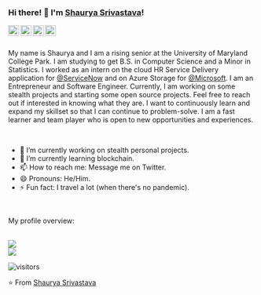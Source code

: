 ### Hi there! 👋 I'm [Shaurya Srivastava](https://shauryas.github.io)!

<a href="https://www.linkedin.com/in/shauryas481/">
  <img align="left" alt="Shaurya's LinkedIn" width="22px" src="https://cdn.jsdelivr.net/npm/simple-icons@v3/icons/linkedin.svg" />
</a>
<a href="mailto:shauryas@umd.edu">
  <img align="left" alt="Shaurya's Gmail" width="22px" src="https://cdn.jsdelivr.net/npm/simple-icons@v3/icons/gmail.svg" />
</a>
<a href="https://www.instagram.com/shauryas481/">
  <img align="left" alt="Shaurya's Instagram" width="22px" src="https://cdn.jsdelivr.net/npm/simple-icons@v3/icons/instagram.svg" />
</a>
<a href="https://twitter.com/shauryas481/">
  <img align="left" alt="Shaurya's Twitter" width="22px" src="https://cdn.jsdelivr.net/npm/simple-icons@v3/icons/twitter.svg" />
</a>

<br />
<br />

<div>
  <p>
    My name is Shaurya and I am a rising senior at the University of Maryland College Park. I am studying to get B.S. in Computer Science and a Minor in Statistics. I worked as an intern on the cloud HR Service Delivery application for <a href="https://www.servicenow.com/">@ServiceNow</a> and on Azure Storage for <a href="https://www.microsoft.com/en-us/">@Microsoft</a>. I am an Entrepreneur and Software Engineer. Currently, I am working on some stealth projects and starting some open source projects. Feel free to reach out if interested in knowing what they are. I want to continuously learn and expand my skillset so that I can continue to problem-solve. I am a fast learner and team player who is open to new opportunities and experiences.
  </p>
</div>
 
<br />

- 🔭 I’m currently working on stealth personal projects.
- 🌱 I’m currently learning blockchain.
- 📫 How to reach me: Message me on Twitter.
- 😄 Pronouns: He/Him.
- ⚡ Fun fact: I travel a lot (when there's no pandemic).

<br />
 
<div><p>My profile overview: </p></div>

<br />
<img src="https://github-readme-stats.vercel.app/api?username=ShauryaS&show_icons=true&count_private=true&theme=react" />
<br />
<img src="https://github-readme-stats.vercel.app/api/top-langs/?username=ShauryaS&langs_count=5)" />

<br />

![visitors](https://visitor-badge.laobi.icu/badge?page_id=ShauryaS.shauryas)
 
⭐️ From [Shaurya Srivastava](https://github.com/ShauryaS)

<!--
**ShauryaS/shauryas** is a ✨ _special_ ✨ repository because its `README.md` (this file) appears on your GitHub profile.

Here are some ideas to get you started:

- 🔭 I’m currently working on ...
- 🌱 I’m currently learning ...
- 👯 I’m looking to collaborate on ...
- 🤔 I’m looking for help with ...
- 💬 Ask me about ...
- 📫 How to reach me: ...
- 😄 Pronouns: ...
- ⚡ Fun fact: ...
-->
